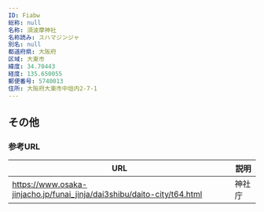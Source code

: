 ```yaml
---
ID: Fiabw
総称: null
名称: 須波摩神社
名称読み: スハマジンジャ
別名: null
都道府県: 大阪府
区域: 大東市
緯度: 34.70443
経度: 135.650055
郵便番号: 5740013
住所: 大阪府大東市中垣内2-7-1
---
```


## その他

### 参考URL

| URL                                                                     | 説明   |
| ----------------------------------------------------------------------- | ------ |
| https://www.osaka-jinjacho.jp/funai_jinja/dai3shibu/daito-city/t64.html | 神社庁 |
